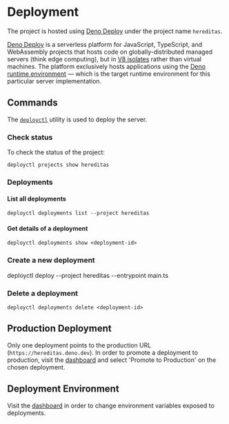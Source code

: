 # Deployment

The project is hosted using [Deno Deploy](https://docs.deno.com/deploy/manual/)
under the project name `hereditas`.

[Deno Deploy](https://docs.deno.com/deploy/manual/) is a serverless platform for
JavaScript, TypeScript, and WebAssembly projects that hosts code on
globally-distributed managed servers (think edge computing), but in
[V8 isolates](https://deno.com/blog/anatomy-isolate-cloud) rather than virtual
machines. The platform exclusively hosts applications using the
[Deno runtime environment](https://docs.deno.com/runtime/manual) — which is the
target runtime environment for this particular server implementation.

## Commands

The [`deployctl`](https://docs.deno.com/deploy/manual/deployctl/) utility is
used to deploy the server.

### Check status

To check the status of the project:

`deployctl projects show hereditas`

### Deployments

#### List all deployments

`deployctl deployments list --project hereditas`

#### Get details of a deployment

`deployctl deployments show <deployment-id>`

### Create a new deployment

deployctl deploy --project hereditas --entrypoint main.ts

### Delete a deployment

`deployctl deployments delete <deployment-id>`

## Production Deployment

Only one deployment points to the production URL (`https://hereditas.deno.dev`).
In order to promote a deployment to production, visit the
[dashboard](https://dash.deno.com/projects/hereditas/deployments) and select
'Promote to Production' on the chosen deployment.

## Deployment Environment

Visit the [dashboard](https://dash.deno.com/projects/hereditas/settings) in
order to change environment variables exposed to deployments.
